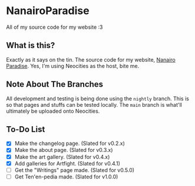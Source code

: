 # NanairoParadise

All of my source code for my website :3

## What is this?

Exactly as it says on the tin.
The source code for my website, [Nanairo Paradise](nanairoparadise.neocities.org).
Yes, I'm using Neocities as the host, bite me.

## Note About The Branches

All development and testing is being done using the `nightly` branch.
This is so that pages and stuffs can be tested locally.
The `main` branch is what'll ultimately be uploaded onto Neocities.

## To-Do List

- [x] Make the changelog page. (Slated for v0.2.x)
- [x] Make the about page. (Slated for v0.3.x)
- [x] Make the art gallery. (Slated for v0.4.x)
- [x] Add galleries for Artfight. (Slated for v0.4.1)
- [ ] Get the "Writings" page made. (Slated for v0.5.0)
- [ ] Get Ten'en-pedia made. (Slated for v1.0.0)
